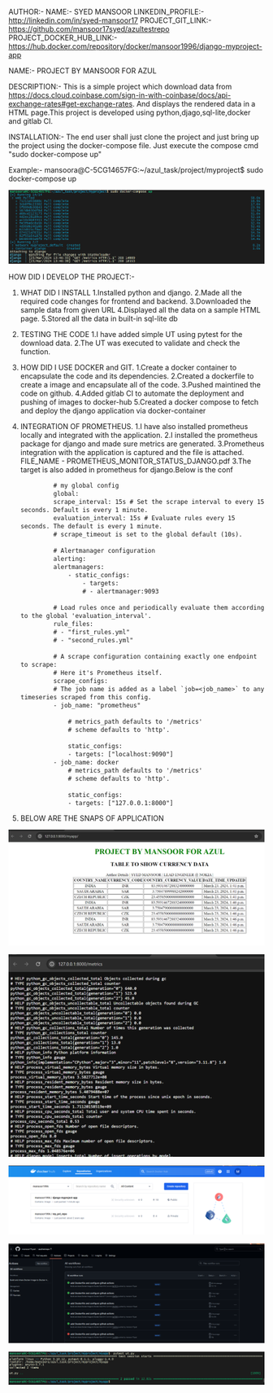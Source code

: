 AUTHOR:-
NAME:- SYED MANSOOR
LINKEDIN_PROFILE:- http://linkedin.com/in/syed-mansoor17
PROJECT_GIT_LINK:- https://github.com/mansoor17syed/azultestrepo
PROJECT_DOCKER_HUB_LINK:- https://hub.docker.com/repository/docker/mansoor1996/django-myproject-app


NAME:- PROJECT BY MANSOOR FOR AZUL

DESCRIPTION:-
This is a simple project which download data from https://docs.cloud.coinbase.com/sign-in-with-coinbase/docs/api-exchange-rates#get-exchange-rates.
And displays the rendered data in a HTML page.This project is developed using python,djago,sql-lite,docker and gitlab CI.

INSTALLATION:-
The end user shall just clone the project and just bring up the project using the docker-compose file.
Just execute the compose cmd "sudo docker-compose up"

Example:-
mansoora@C-5CG14657FG:~/azul_task/project/myproject$ sudo docker-compose up

![alt text](image.png)


HOW DID I DEVELOP THE PROJECT:-

1. WHAT DID I INSTALL
        1.Installed python and django.
        2.Made all the required code changes for frontend and backend.
        3.Downloaded the sample data from given URL
        4.Displayed all the data on a sample HTML page.
        5.Stored all the data in built-in sql-lite db

2. TESTING THE CODE
        1.I have added simple UT using pytest for the download data.
        2.The UT was executed to validate and check the function.

3. HOW DID I USE DOCKER and GIT.
        1.Create a docker container to encapsulate the code and its dependencies.
        2.Created a dockerfile to create a image and encapsulate all of the code.
        3.Pushed maintined the code on github.
        4.Added gitlab CI to automate the deployment and pushing of images to docker-hub
        5.Created a docker compose to fetch and deploy the django application via docker-container

4. INTEGRATION OF PROMETHEUS.
        1.I have also installed prometheus locally and integrated with the application.
        2.I installed the prometheus package for django and made sure metrics are generated.
        3.Prometheus integration with the application is captured and the file is attached. FILE_NAME - PROMETHEUS_MONITOR_STATUS_DJANGO.pdf
        3.The target is also added in prometheus for django.Below is the conf 

                # my global config
                global:
                scrape_interval: 15s # Set the scrape interval to every 15 seconds. Default is every 1 minute.
                evaluation_interval: 15s # Evaluate rules every 15 seconds. The default is every 1 minute.
                # scrape_timeout is set to the global default (10s).

                # Alertmanager configuration
                alerting:
                alertmanagers:
                    - static_configs:
                        - targets:
                        # - alertmanager:9093

                # Load rules once and periodically evaluate them according to the global 'evaluation_interval'.
                rule_files:
                # - "first_rules.yml"
                # - "second_rules.yml"

                # A scrape configuration containing exactly one endpoint to scrape:
                # Here it's Prometheus itself.
                scrape_configs:
                # The job name is added as a label `job=<job_name>` to any timeseries scraped from this config.
                - job_name: "prometheus"

                    # metrics_path defaults to '/metrics'
                    # scheme defaults to 'http'.

                    static_configs:
                    - targets: ["localhost:9090"]
                - job_name: docker
                    # metrics_path defaults to '/metrics'
                    # scheme defaults to 'http'.

                    static_configs:
                    - targets: ["127.0.0.1:8000"]


5. BELOW ARE THE SNAPS OF APPLICATION

![alt text](image-1.png)

![alt text](image-2.png)

![alt text](image-3.png)

![alt text](image-4.png)

![alt text](image-5.png)